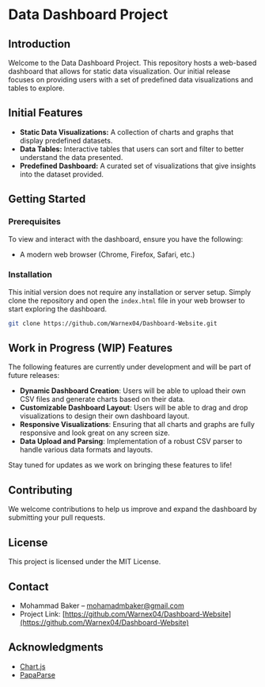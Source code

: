 # Data Dashboard Project

## Introduction

Welcome to the Data Dashboard Project. This repository hosts a web-based dashboard that allows for static data visualization. Our initial release focuses on providing users with a set of predefined data visualizations and tables to explore.

## Initial Features

- **Static Data Visualizations:** A collection of charts and graphs that display predefined datasets.
- **Data Tables:** Interactive tables that users can sort and filter to better understand the data presented.
- **Predefined Dashboard:** A curated set of visualizations that give insights into the dataset provided.

## Getting Started

### Prerequisites

To view and interact with the dashboard, ensure you have the following:
- A modern web browser (Chrome, Firefox, Safari, etc.)

### Installation

This initial version does not require any installation or server setup. Simply clone the repository and open the `index.html` file in your web browser to start exploring the dashboard.

```bash
git clone https://github.com/Warnex04/Dashboard-Website.git
```
## Work in Progress (WIP) Features

The following features are currently under development and will be part of future releases:

- **Dynamic Dashboard Creation**: Users will be able to upload their own CSV files and generate charts based on their data.
- **Customizable Dashboard Layout**: Users will be able to drag and drop visualizations to design their own dashboard layout.
- **Responsive Visualizations**: Ensuring that all charts and graphs are fully responsive and look great on any screen size.
- **Data Upload and Parsing**: Implementation of a robust CSV parser to handle various data formats and layouts.

Stay tuned for updates as we work on bringing these features to life!

## Contributing

We welcome contributions to help us improve and expand the dashboard by submitting your pull requests.

## License

This project is licensed under the MIT License.

## Contact

- Mohammad Baker – [mohamadmbaker@gmail.com](mailto:mohamadmbaker@gmail.com)
- Project Link: [https://github.com/Warnex04/Dashboard-Website](https://github.com/Warnex04/Dashboard-Website)

## Acknowledgments

- [Chart.js](https://www.chartjs.org/)
- [PapaParse](https://www.papaparse.com/)
